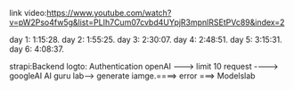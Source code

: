 link video:https://www.youtube.com/watch?v=pW2Pso4fw5g&list=PLIh7Cum07cvbd4UYpjR3mpnlRSEtPVc89&index=2

day 1:   1:15:28.
day 2:   1:55:25.
day 3:   2:30:07.
day 4:   2:48:51.
day 5:   3:15:31.
day 6:   4:08:37.


strapi:Backend
logto: Authentication
openAI ---> limit 10 request ----> googleAI
AI guru lab--> generate iamge.====> error ===> Modelslab

